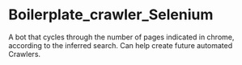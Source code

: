 # Boilerplate_crawler_Selenium
A bot that cycles through the number of pages indicated in chrome, according to the inferred search. Can help create future automated Crawlers.
